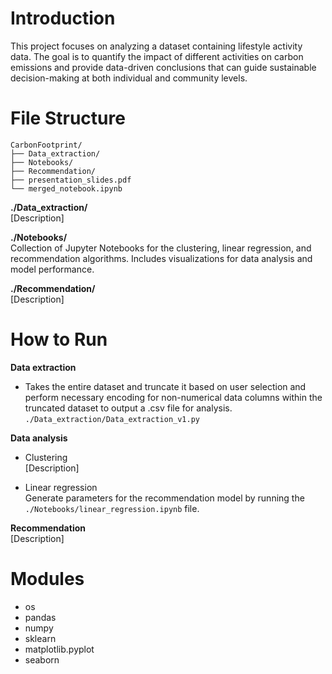 # Introduction  
This project focuses on analyzing a dataset containing lifestyle activity data. The goal is to quantify the impact of different activities on carbon emissions and provide data-driven conclusions that can guide sustainable decision-making at both individual and community levels.

# File Structure
```
CarbonFootprint/
├── Data_extraction/
├── Notebooks/
├── Recommendation/
├── presentation_slides.pdf
└── merged_notebook.ipynb
```

**./Data_extraction/**  
[Description]

**./Notebooks/**  
Collection of Jupyter Notebooks for the clustering, linear regression, and recommendation algorithms.
Includes visualizations for data analysis and model performance.

**./Recommendation/**  
[Description]

# How to Run

**Data extraction**  
- Takes the entire dataset and truncate it based on user selection and perform necessary encoding for non-numerical data columns within the truncated dataset to output a .csv file for analysis.
<code>./Data_extraction/Data_extraction_v1.py</code> 

**Data analysis**  

- Clustering  
[Description]

- Linear regression  
Generate parameters for the recommendation model by running the <code>./Notebooks/linear_regression.ipynb</code> file.

**Recommendation**  
[Description]

# Modules
- os
- pandas
- numpy
- sklearn
- matplotlib.pyplot
- seaborn
